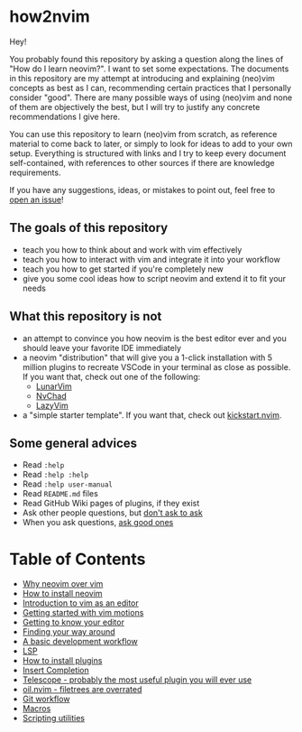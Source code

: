 # how2nvim

Hey!

You probably found this repository by asking a question along the lines of "How do I learn neovim?".
I want to set some expectations. The documents in this repository are my attempt at introducing and
explaining (neo)vim concepts as best as I can, recommending certain practices that I personally
consider "good". There are many possible ways of using (neo)vim and none of them are objectively the
best, but I will try to justify any concrete recommendations I give here.

You can use this repository to learn (neo)vim from scratch, as reference material to come back to
later, or simply to look for ideas to add to your own setup. Everything is structured with links and
I try to keep every document self-contained, with references to other sources if there are knowledge
requirements.

If you have any suggestions, ideas, or mistakes to point out, feel free to
[open an issue](https://github.com/AlphaKeks/how2nvim/issues)!

## The goals of this repository

- teach you how to think about and work with vim effectively
- teach you how to interact with vim and integrate it into your workflow
- teach you how to get started if you're completely new
- give you some cool ideas how to script neovim and extend it to fit your needs

## What this repository is **not**

- an attempt to convince you how neovim is the best editor ever and you should leave your favorite
  IDE immediately
- a neovim "distribution" that will give you a 1-click installation with 5 million plugins to
  recreate VSCode in your terminal as close as possible. If you want that, check out one of the
  following:
    - [LunarVim](https://www.lunarvim.org/)
    - [NvChad](https://nvchad.com/)
    - [LazyVim](https://www.lazyvim.org/)
- a "simple starter template". If you want that, check out
  [kickstart.nvim](https://github.com/nvim-lua/kickstart.nvim).

## Some general advices

- Read `:help`
- Read `:help :help`
- Read `:help user-manual`
- Read `README.md` files
- Read GitHub Wiki pages of plugins, if they exist
- Ask other people questions, but [don't ask to ask](https://dontasktoask.com)
- When you ask questions, [ask good ones](https://stackoverflow.com/help/how-to-ask)

# Table of Contents

- [Why neovim over vim](./why-nvim.md)
- [How to install neovim](./installing-nvim.md)
- [Introduction to vim as an editor](./vim.md)
- [Getting started with vim motions](./vim-motions.md)
- [Getting to know your editor](./getting-to-know-nvim.md)
- [Finding your way around](./navigation.md)
- [A basic development workflow](./basic-workflow.md)
- [LSP](./lsp.md)
- [How to install plugins](./plugins.md)
- [Insert Completion](./completion.md)
- [Telescope - probably the most useful plugin you will ever use](./telescope.md)
- [oil.nvim - filetrees are overrated](./oil.md)
- [Git workflow](./git.md)
- [Macros](./macros.md)
- [Scripting utilities](./scripting.md)
